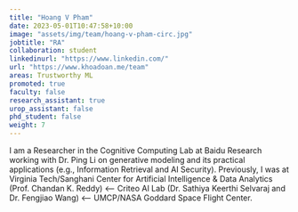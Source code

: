 ```yaml
---
title: "Hoang V Pham"
date: 2023-05-01T10:47:58+10:00
image: "assets/img/team/hoang-v-pham-circ.jpg"
jobtitle: "RA"
collaboration: student
linkedinurl: "https://www.linkedin.com/"
url: "https://www.khoadoan.me/team"
areas: Trustworthy ML
promoted: true
faculty: false
research_assistant: true
urop_assistant: false
phd_student: false
weight: 7
---
```


I am a Researcher in the Cognitive Computing Lab at Baidu Research working with Dr. Ping Li on generative modeling and its practical applications (e.g., Information Retrieval and AI Security). Previously, I was at Virginia Tech/Sanghani Center for Artificial Intelligence & Data Analytics (Prof. Chandan K. Reddy) ⟵ Criteo AI Lab (Dr. Sathiya Keerthi Selvaraj and Dr. Fengjiao Wang) ⟵ UMCP/NASA Goddard Space Flight Center. 
